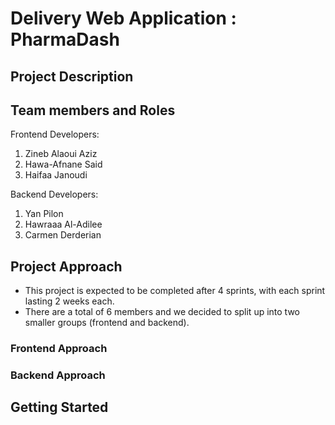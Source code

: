 # Delivery Web Application : PharmaDash

## Project Description

   
## Team members and Roles
Frontend Developers: 
1. Zineb Alaoui Aziz
2. Hawa-Afnane Said
3. Haifaa Janoudi

Backend Developers: 
1. Yan Pilon
2. Hawraaa Al-Adilee
3. Carmen Derderian

## Project Approach
- This project is expected to be completed after 4 sprints, with each sprint lasting 2 weeks each.
- There are a total of 6 members and we decided to split up into two smaller groups (frontend and backend). 

### Frontend Approach


### Backend Approach



## Getting Started 
